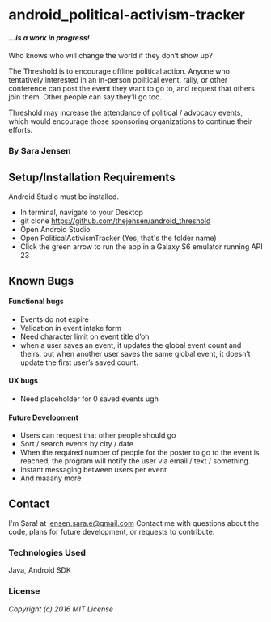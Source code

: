 # android_political-activism-tracker

#### _...is a work in progress!_
Who knows who will change the world if they don’t show up?

The Threshold is to encourage offline political action. Anyone who tentatively interested in an in-person political event, rally, or other conference can post the event they want to go to, and request that others join them. Other people can say they’ll go too.

Threshold may increase the attendance of political / advocacy events, which would encourage those sponsoring organizations to continue their efforts.

### By Sara Jensen

## Setup/Installation Requirements

Android Studio must be installed.

* In terminal, navigate to your Desktop
* git clone https://github.com/thejensen/android_threshold
* Open Android Studio
* Open PoliticalActivismTracker (Yes, that's the folder name)
* Click the green arrow to run the app in a Galaxy S6 emulator running API 23

## Known Bugs

#### Functional bugs

* Events do not expire
* Validation in event intake form
* Need character limit on event title d’oh
* when a user saves an event, it updates the global event count and theirs. but when another user saves the same global event, it doesn’t update the first user’s saved count.

#### UX bugs

* Need placeholder for 0 saved events ugh

#### Future Development

* Users can request that other people should go
* Sort / search events by city / date
* When the required number of people for the poster to go to the event is reached, the program will notify the user via email / text / something.
* Instant messaging between users per event
* And maaany more

## Contact

I'm Sara! at jensen.sara.e@gmail.com 
Contact me with questions about the code, plans for future development, or requests to contribute.

### Technologies Used

Java, Android SDK

### License

_Copyright (c) 2016 MIT License_
